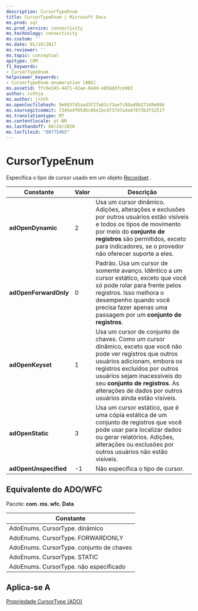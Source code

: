 ```yaml
---
description: CursorTypeEnum
title: CursorTypeEnum | Microsoft Docs
ms.prod: sql
ms.prod_service: connectivity
ms.technology: connectivity
ms.custom: ''
ms.date: 01/19/2017
ms.reviewer: ''
ms.topic: conceptual
apitype: COM
f1_keywords:
- CursorTypeEnum
helpviewer_keywords:
- CursorTypeEnum enumeration [ADO]
ms.assetid: ffc6e245-4471-42ae-84dd-e85bddfce983
author: rothja
ms.author: jroth
ms.openlocfilehash: 9e0d37d5aad3f27a61cf3ae7c8dad9b27149e09b
ms.sourcegitcommit: 7345e4f05d6c06e1bcd73747a4a47873b3f3251f
ms.translationtype: MT
ms.contentlocale: pt-BR
ms.lasthandoff: 08/24/2020
ms.locfileid: "88775465"
---
```

# <a name="cursortypeenum"></a>CursorTypeEnum
Especifica o tipo de cursor usado em um objeto [Recordset](./recordset-object-ado.md) .  
  
|Constante|Valor|Descrição|  
|--------------|-----------|-----------------|  
|**adOpenDynamic**|2|Usa um cursor dinâmico. Adições, alterações e exclusões por outros usuários estão visíveis e todos os tipos de movimento por meio do **conjunto de registros** são permitidos, exceto para indicadores, se o provedor não oferecer suporte a eles.|  
|**adOpenForwardOnly**|0|Padrão. Usa um cursor de somente avanço. Idêntico a um cursor estático, exceto que você só pode rolar para frente pelos registros. Isso melhora o desempenho quando você precisa fazer apenas uma passagem por um **conjunto de registros**.|  
|**adOpenKeyset**|1|Usa um cursor de conjunto de chaves. Como um cursor dinâmico, exceto que você não pode ver registros que outros usuários adicionam, embora os registros excluídos por outros usuários sejam inacessíveis do seu **conjunto de registros**. As alterações de dados por outros usuários ainda estão visíveis.|  
|**adOpenStatic**|3|Usa um cursor estático, que é uma cópia estática de um conjunto de registros que você pode usar para localizar dados ou gerar relatórios. Adições, alterações ou exclusões por outros usuários não estão visíveis.|  
|**adOpenUnspecified**|-1|Não especifica o tipo de cursor.|  
  
## <a name="adowfc-equivalent"></a>Equivalente do ADO/WFC  
 Pacote: **com. ms. wfc. Data**  
  
|Constante|  
|--------------|  
|AdoEnums. CursorType. dinâmico|  
|AdoEnums. CursorType. FORWARDONLY|  
|AdoEnums. CursorType. conjunto de chaves|  
|AdoEnums. CursorType. STATIC|  
|AdoEnums. CursorType. não especificado|  
  
## <a name="applies-to"></a>Aplica-se A  
 [Propriedade CursorType (ADO)](./cursortype-property-ado.md)